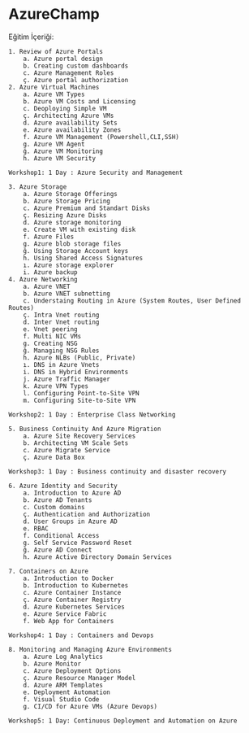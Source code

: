 # AzureChamp
Eğitim İçeriği:

	1. Review of Azure Portals
		a. Azure portal design
		b. Creating custom dashboards
		c. Azure Management Roles
		ç. Azure portal authorization
	2. Azure Virtual Machines
		a. Azure VM Types
		b. Azure VM Costs and Licensing
		c. Deoploying Simple VM
		ç. Architecting Azure VMs
		d. Azure availability Sets
		e. Azure availability Zones
		f. Azure VM Management (Powershell,CLI,SSH)
		g. Azure VM Agent
		ğ. Azure VM Monitoring
		h. Azure VM Security
	
	Workshop1: 1 Day : Azure Security and Management
		
	3. Azure Storage
		a. Azure Storage Offerings
		b. Azure Storage Pricing
		c. Azure Premium and Standart Disks
		ç. Resizing Azure Disks
		d. Azure storage monitoring
		e. Create VM with existing disk
		f. Azure Files 
		g. Azure blob storage files 
		ğ. Using Storage Account keys
		h. Using Shared Access Signatures
		ı. Azure storage explorer
		i. Azure backup
	4. Azure Networking
		a. Azure VNET
		b. Azure VNET subnetting
		c. Understaing Routing in Azure (System Routes, User Defined Routes)
		ç. Intra Vnet routing
		d. Inter Vnet routing
		e. Vnet peering
		f. Multi NIC VMs
		g. Creating NSG
		ğ. Managing NSG Rules
		h. Azure NLBs (Public, Private)
		ı. DNS in Azure Vnets
		i. DNS in Hybrid Environments
		j. Azure Traffic Manager
		k. Azure VPN Types
		l. Configuring Point-to-Site VPN
		m. Configuring Site-to-Site VPN
		
	Workshop2: 1 Day : Enterprise Class Networking
	
	5. Business Continuity And Azure Migration
		a. Azure Site Recovery Services
		b. Architecting VM Scale Sets
		c. Azure Migrate Service
		ç. Azure Data Box
	
	Workshop3: 1 Day : Business continuity and disaster recovery
	
	6. Azure Identity and Security
		a. Introduction to Azure AD
		b. Azure AD Tenants
		c. Custom domains
		ç. Authentication and Authorization
		d. User Groups in Azure AD
		e. RBAC
		f. Conditional Access
		g. Self Service Password Reset
		ğ. Azure AD Connect
		h. Azure Active Directory Domain Services
		
	7. Containers on Azure
		a. Introduction to Docker
		b. Introduction to Kubernetes
		c. Azure Container Instance
		ç. Azure Container Registry
		d. Azure Kubernetes Services
		e. Azure Service Fabric
		f. Web App for Containers
	
	Workshop4: 1 Day : Containers and Devops
	
	8. Monitoring and Managing Azure Environments
		a. Azure Log Analytics
		b. Azure Monitor
		c. Azure Deployment Options
		ç. Azure Resource Manager Model 
		d. Azure ARM Templates
		e. Deployment Automation
		f. Visual Studio Code
		g. CI/CD for Azure VMs (Azure Devops)
		
	Workshop5: 1 Day: Continuous Deployment and Automation on Azure
